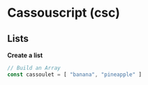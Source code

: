 # Cassouscript (csc)
 
## Lists

**Create a list**

```js
// Build an Array
const cassoulet = [ "banana", "pineapple" ]
```
